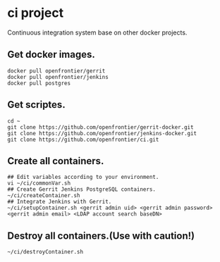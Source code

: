 # ci project
Continuous integration system base on other docker projects.

## Get docker images.
    docker pull openfrontier/gerrit
    docker pull openfrontier/jenkins
    docker pull postgres

## Get scriptes.
    cd ~
    git clone https://github.com/openfrontier/gerrit-docker.git
    git clone https://github.com/openfrontier/jenkins-docker.git
    git clone https://github.com/openfrontier/ci.git

## Create all containers.
    ## Edit variables according to your environment.
    vi ~/ci/commonVar.sh
    ## Create Gerrit Jenkins PostgreSQL containers.
    ~/ci/createContainer.sh
    ## Integrate Jenkins with Gerrit.
    ~/ci/setupContainer.sh <gerrit admin uid> <gerrit admin password> <gerrit admin email> <LDAP account search baseDN>

## Destroy all containers.(Use with caution!) 
    ~/ci/destroyContainer.sh

